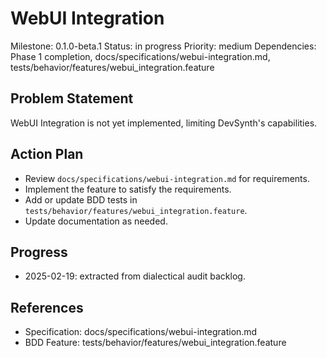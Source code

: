 # WebUI Integration
Milestone: 0.1.0-beta.1
Status: in progress
Priority: medium
Dependencies: Phase 1 completion, docs/specifications/webui-integration.md, tests/behavior/features/webui_integration.feature

## Problem Statement
WebUI Integration is not yet implemented, limiting DevSynth's capabilities.


## Action Plan
- Review `docs/specifications/webui-integration.md` for requirements.
- Implement the feature to satisfy the requirements.
- Add or update BDD tests in `tests/behavior/features/webui_integration.feature`.
- Update documentation as needed.

## Progress
- 2025-02-19: extracted from dialectical audit backlog.

## References
- Specification: docs/specifications/webui-integration.md
- BDD Feature: tests/behavior/features/webui_integration.feature
